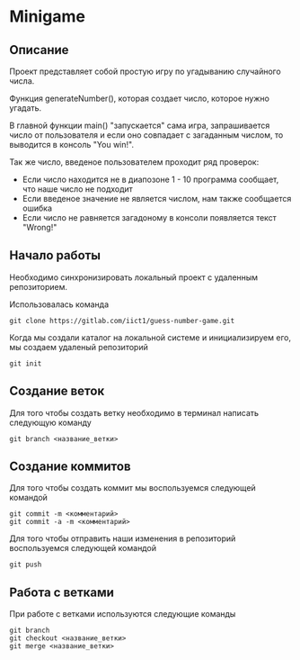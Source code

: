 # Minigame

## Описание

Проект представляет собой простую игру по угадыванию случайного числа.

Функция generateNumber(), которая создает число, которое нужно угадать.

В главной функции main() "запускается" сама игра, запрашивается число от пользователя и если оно совпадает с загаданным
числом, то выводится в консоль "You win!".

Так же число, введеное пользователем проходит ряд проверок:

- Если число находится не в диапозоне 1 - 10 программа сообщает, что наше число не подходит
- Если введеное значение не является числом, нам также сообщается ошибка
- Если число не равняется загадоному в консоли появляется текст "Wrong!"

## Начало работы
Необходимо синхронизировать локальный проект с удаленным репозиторием.

Использовалась команда

```
git clone https://gitlab.com/iict1/guess-number-game.git
```

Когда мы создали каталог на локальной системе и инициализируем его, мы создаем удаленый репозиторий

```
git init 
```

## Создание веток
Для того чтобы создать ветку необходимо в терминал написать следующую команду


```
git branch <название_ветки>
```

## Создание коммитов

Для того чтобы создать коммит мы воспользуемся следующей командой

```
git commit -m <комментарий>
git commit -a -m <комментарий>
```

Для того чтобы отправить наши изменения в репозиторий воспользуемся следующей командой

```
git push
```

## Работа с ветками

При работе с ветками используются следующие команды

```
git branch
git checkout <название_ветки>
git merge <название_ветки>
```